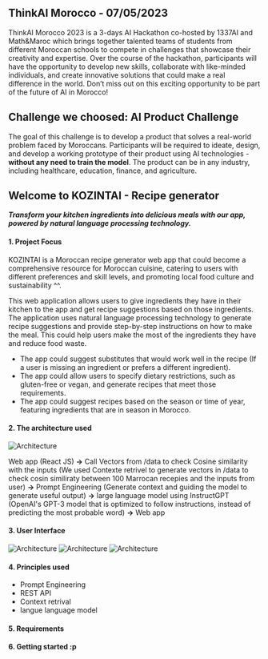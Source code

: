 ﻿## ThinkAI Morocco - 07/05/2023

ThinkAI Morocco 2023 is a 3-days AI Hackathon co-hosted by 1337AI and Math&Maroc which brings together talented teams of students from different Moroccan schools to compete in challenges that showcase their creativity and expertise. Over the course of the hackathon, participants will have the opportunity to develop new skills, collaborate with like-minded individuals, and create innovative solutions that could make a real difference in the world. Don’t miss out on this exciting opportunity to be part of the future of AI in Morocco!

## Challenge we choosed: AI Product Challenge

The goal of this challenge is to develop a product that solves a real-world problem faced by Moroccans. Participants will be required to ideate, design, and develop a working prototype of their product using AI technologies - **without any need to train the model**. The product can be in any industry, including healthcare, education, finance, and agriculture.

## Welcome to KOZINTAI - Recipe generator

**_Transform your kitchen ingredients into delicious meals with our app, powered by natural language processing technology._**

#### 1. Project Focus

KOZINTAI is a Moroccan recipe generator web app that could become a comprehensive resource for Moroccan cuisine, catering to users with different preferences and skill levels, and promoting local food culture and sustainability ^^.

This web application allows users to give ingredients they have in their kitchen to the app and get recipe suggestions based on those ingredients. The application uses natural language processing technology to generate recipe suggestions and provide step-by-step instructions on how to make the meal. This could help users make the most of the ingredients they have and reduce food waste.

- The app could suggest substitutes that would work well in the recipe (If a user is missing an ingredient or prefers a different ingredient).
- The app could allow users to specify dietary restrictions, such as gluten-free or vegan, and generate recipes that meet those requirements.
- The app could suggest recipes based on the season or time of year, featuring ingredients that are in season in Morocco.

#### 2. The architecture used

![Architecture](/docs/README.png)

Web app (React JS) **->** Call Vectors from /data to check Cosine similarity with the inputs (We used Contexte retrivel to generate vectors in /data to check cosin similiraty between 100 Marrocan recepies and the inputs from user) **->** Prompt Engineering (Generate context and guiding the model to generate useful output) **->** large language model using InstructGPT (OpenAI's GPT-3 model that is optimized to follow instructions, instead of predicting the most probable word) **->** Web app

#### 3. User Interface

![Architecture](/docs/front1.jpeg)
![Architecture](/docs/front2.jpeg)
![Architecture](/docs/front3.jpeg)

#### 4. Principles used

- Prompt Engineering
- REST API
- Context retrival
- langue language model

#### 5. Requirements

#### 6. Getting started :p

